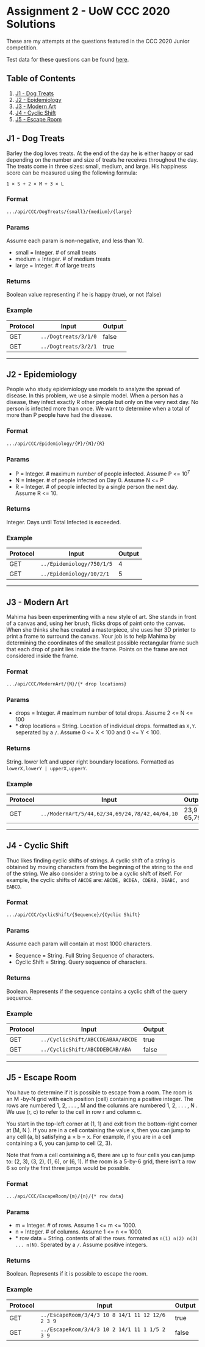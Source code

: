 # Assignment 2 - UoW CCC 2020 Solutions
These are my attempts at the questions featured in the CCC 2020 Junior competition.

Test data for these questions can be found [here](https://www.cemc.uwaterloo.ca/contests/computing/past_ccc_contests/2020/index.html).

## Table of Contents
1. [J1 - Dog Treats](#j1---dog-treats)
2. [J2 - Epidemiology](#j2---epidemiology)
3. [J3 - Modern Art](#j3---modern-art)
4. [J4 - Cyclic Shift](#j4---cyclic-shift)
5. [J5 - Escape Room](#j5---escape-room)

## J1 - Dog Treats
Barley the dog loves treats. At the end of the day he is either happy or sad depending on the number and size of treats he receives throughout the day. The treats come in three sizes: small, medium, and large. His happiness score can be measured using the following formula: 

    1 × S + 2 × M + 3 × L
### Format
```bash
.../api/CCC/DogTreats/{small}/{medium}/{large}
```

### Params
Assume each param is non-negative, and less than 10.
- small = Integer. # of small treats
- medium = Integer. # of medium treats
- large = Integer. # of large treats

### Returns
Boolean value representing if he is happy (true), or not (false)

### Example
| Protocol | Input | Output |
| --- |---|---|
| GET | `../Dogtreats/3/1/0` | false |
| GET | `../Dogtreats/3/2/1`| true |

---

## J2 - Epidemiology
People who study epidemiology use models to analyze the spread of disease. In this problem, we
use a simple model. When a person has a disease, they infect exactly R other people but only on the very next day. No person is infected more than once. We want to determine when a total of more than P people have
had the disease.
### Format
```bash
.../api/CCC/Epidemiology/{P}/{N}/{R}
```
### Params
- P = Integer. # maximum number of people infected. Assume P <= 10<sup>7</sup>
- N = Integer. # of people infected on Day 0. Assume N <= P
- R = Integer. # of people infected by a single person the next day. Assume R <= 10.

### Returns
Integer. Days until Total Infected is exceeded.

### Example
| Protocol | Input | Output |
| --- |---|---|
| GET | `../Epidemiology/750/1/5`| 4 |
| GET | `../Epidemiology/10/2/1` | 5 |

___

## J3 - Modern Art
Mahima has been experimenting with a new style of art. She stands in front of a canvas and, using
her brush, flicks drops of paint onto the canvas. When she thinks she has created a masterpiece,
she uses her 3D printer to print a frame to surround the canvas.
Your job is to help Mahima by determining the coordinates of the smallest possible rectangular
frame such that each drop of paint lies inside the frame. Points on the frame are not considered
inside the frame. 

### Format
```bash
.../api/CCC/ModernArt/{N}/{* drop locations}
```

### Params
- drops = Integer. # maximum number of total drops. Assume 2 <= N <= 100
- \* drop locations = String. Location of individual drops. formatted as `X,Y`. seperated by a `/`. Assume
0 <= X < 100 and 0 <= Y < 100.

### Returns
String. lower left and upper right boundary locations. Formatted as `lowerX,lowerY | upperX,upperY`.

### Example
| Protocol | Input | Output |
| --- |---|---|
| GET | `../ModernArt/5/44,62/34,69/24,78/42,44/64,10`| 23,9 \| 65,79 |
___

## J4 - Cyclic Shift

Thuc likes finding cyclic shifts of strings. A cyclic shift of a string is obtained by moving characters
from the beginning of the string to the end of the string. We also consider a string to be a cyclic
shift of itself. For example, the cyclic shifts of `ABCDE` are: `ABCDE, BCDEA, CDEAB, DEABC, and EABCD`.
### Format
```bash
.../api/CCC/CyclicShift/{Sequence}/{Cyclic Shift}
```

### Params
Assume each param will contain at most 1000 characters.
- Sequence = String. Full String Sequence of characters. 
- Cyclic Shift = String. Query sequence of characters.

### Returns
Boolean. Represents if the sequence contains a cyclic shift of the query sequence.

### Example
| Protocol | Input | Output |
| --- |---|---|
| GET | `../CyclicShift/ABCCDEABAA/ABCDE` | true |
| GET | `../CyclicShift/ABCDDEBCAB/ABA` | false |

---

## J5 - Escape Room

You have to determine if it is possible to escape from a room. The room is an M -by-N grid with
each position (cell) containing a positive integer. The rows are numbered 1, 2, . . . , M and the
columns are numbered 1, 2, . . . , N . We use (r, c) to refer to the cell in row r and column c.

You start in the top-left corner at (1, 1) and exit from the bottom-right corner at (M, N ). If you
are in a cell containing the value x, then you can jump to any cell (a, b) satisfying a × b = x. For
example, if you are in a cell containing a 6, you can jump to cell (2, 3).

Note that from a cell containing a 6, there are up to four cells you can jump to: (2, 3), (3, 2), (1, 6),
or (6, 1). If the room is a 5-by-6 grid, there isn’t a row 6 so only the first three jumps would be
possible.

### Format
```bash
.../api/CCC/EscapeRoom/{m}/{n}/{* row data}
```

### Params
- m = Integer. # of rows. Assume 1 <= m <= 1000.
- n = Integer. # of columns. Assume 1 <= n <= 1000.
- \* row data = String. contents of all the rows. formated as `n(1) n(2) n(3) ... n(N)`. Sperated by a `/`. Assume positive integers.

### Returns
Boolean. Represents if it is possible to escape the room.

### Example
| Protocol | Input | Output |
| --- |---|---|
| GET | `../EscapeRoom/3/4/3 10 8 14/1 11 12 12/6 2 3 9` | true |
| GET | `../EscapeRoom/3/4/3 10 2 14/1 11 1 1/5 2 3 9` | false |
